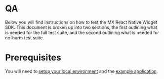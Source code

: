 # QA

Below you will find instructions on how to test the MX React Native Widget SDK.
This document is broken up into two sections, the first outlining what is
needed for the full test suite, and the second outlining what is needed for
no-harm test suite.

# Prerequisites

You will need to [setup your local environment](./setup.md) and the
[example application](./../example/README.md).
